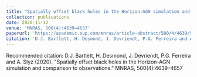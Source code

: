 ```yaml
---
title: "Spatially offset black holes in the Horizon-AGN simulation and comparison to observations"
collection: publications
date: 2020-11-12
venue: 'MNRAS, 500(4):4639–4657'
paperurl: 'https://academic.oup.com/mnras/article-abstract/500/4/4639/5979790?redirectedFrom=fulltext&login=true'
citation: 'D.J. Bartlett, H. Desmond, J. Devriendt, P.G. Ferreira and A. Slyz. &quot;Spatially offset black holes in the Horizon-AGN simulation and comparison to observations.&quot; <i>MNRAS, 500(4):4639–4657</i>.'
---
```


Recommended citation: D.J. Bartlett, H. Desmond, J. Devriendt, P.G. Ferreira and A. Slyz (2020). "Spatially offset black holes in the Horizon-AGN simulation and comparison to observations." MNRAS, 500(4):4639–4657
